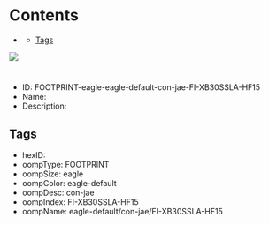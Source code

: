 



Contents
========

* [](#)
	* [Tags](#tags)
  
![][im]
# 

- ID: FOOTPRINT-eagle-eagle-default-con-jae-FI-XB30SSLA-HF15
- Name: 
- Description: 

## Tags

- hexID: 
- oompType: FOOTPRINT
- oompSize: eagle
- oompColor: eagle-default
- oompDesc: con-jae
- oompIndex: FI-XB30SSLA-HF15
- oompName: eagle-default/con-jae/FI-XB30SSLA-HF15



[im]: image.png
